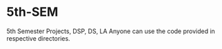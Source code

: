 # 5th-SEM
5th Semester Projects, DSP, DS, LA
Anyone can use the code provided in respective directories.
